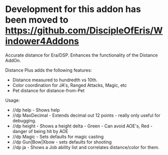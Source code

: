 # Development for this addon has been moved to https://github.com/DiscipleOfEris/Windower4Addons

Accurate distance for Era/DSP. Enhances the functionality of the Distance AddOn.  

Distance Plus adds the following features:
* Distance measured to hundredth vs 10th.
* Color coordination for JA's, Ranged Attacks, Magic, etc
* Pet distance for distance-from-Pet

Usage:
* //dp help - Shows help
* //dp MaxDecimal - Extends decimal out 12 points - really only useful for debugging.
* //dp height - Shows a height delta  - Green - Can avoid AOE's, Red - danger of being hit by AOE
* //dp Magic - Sets defaults for magic casting
* //dp Gun|Bow|Xbow - sets defaults for shooting
* //dp ja - Shows a Job ability list and correlates distance/color for them.
